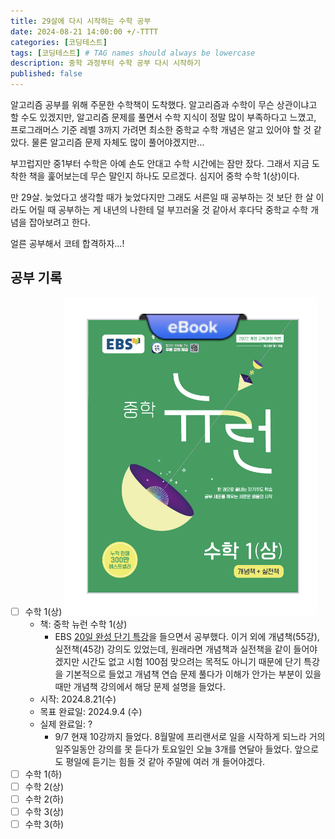 ```yaml
---
title: 29살에 다시 시작하는 수학 공부
date: 2024-08-21 14:00:00 +/-TTTT
categories: [코딩테스트]
tags: [코딩테스트] # TAG names should always be lowercase
description: 중학 과정부터 수학 공부 다시 시작하기
published: false
---
```


알고리즘 공부를 위해 주문한 수학책이 도착했다. 알고리즘과 수학이 무슨 상관이냐고 할 수도 있겠지만, 알고리즘 문제를 풀면서 수학 지식이 정말 많이 부족하다고 느꼈고, 프로그래머스 기준 레벨 3까지 가려면 최소한 중학교 수학 개념은 알고 있어야 할 것 같았다. 물론 알고리즘 문제 자체도 많이 풀어야겠지만…

부끄럽지만 중1부터 수학은 아예 손도 안대고 수학 시간에는 잠만 잤다. 그래서 지금 도착한 책을 훑어보는데 무슨 말인지 하나도 모르겠다. 심지어 중학 수학 1(상)이다.

만 29살. 늦었다고 생각할 때가 늦었다지만 그래도 서른일 때 공부하는 것 보단 한 살 이라도 어릴 때 공부하는 게 내년의 나한테 덜 부끄러울 것 같아서 후다닥 중학교 수학 개념을 잡아보려고 한다.

얼른 공부해서 코테 합격하자…!

## 공부 기록

- [ ] 수학 1(상)
      ![image.png](/assets/img/posts/2024-08-21/image.png)
  - 책: 중학 뉴런 수학 1(상)
    - EBS [20일 완성 단기 특강](https://mid.ebs.co.kr/course/view?courseId=100005141&left=series)을 들으면서 공부했다. 이거 외에 개념책(55강), 실전책(45강) 강의도 있었는데, 원래라면 개념책과 실전책을 같이 들어야겠지만 시간도 없고 시험 100점 맞으려는 목적도 아니기 때문에 단기 특강을 기본적으로 들었고 개념책 연습 문제 풀다가 이해가 안가는 부분이 있을 때만 개념책 강의에서 해당 문제 설명을 들었다.
  - 시작: 2024.8.21(수)
  - 목표 완료일: 2024.9.4 (수)
  - 실제 완료일: ?
    - 9/7 현재 10강까지 들었다. 8월말에 프리랜서로 일을 시작하게 되느라 거의 일주일동안 강의를 못 듣다가 토요일인 오늘 3개를 연달아 들었다. 앞으로도 평일에 듣기는 힘들 것 같아 주말에 여러 개 들어야겠다.
- [ ] 수학 1(하)
- [ ] 수학 2(상)
- [ ] 수학 2(하)
- [ ] 수학 3(상)
- [ ] 수학 3(하)
